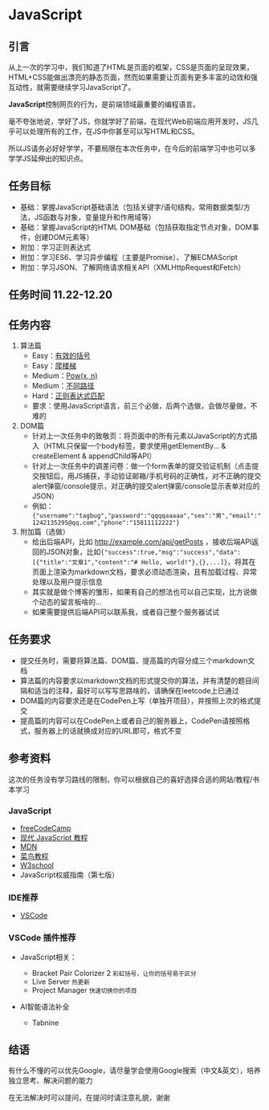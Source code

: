# JavaScript

## 引言

从上一次的学习中，我们知道了HTML是页面的框架，CSS是页面的呈现效果，HTML+CSS能做出漂亮的静态页面，然而如果需要让页面有更多丰富的动效和强互动性，就需要继续学习JavaScript了。

**JavaScript**控制网页的行为，是前端领域最重要的编程语言。

毫不夸张地说，学好了JS，你就学好了前端，在现代Web前端应用开发时，JS几乎可以处理所有的工作，在JS中你甚至可以写HTML和CSS。

所以JS请务必好好学学，不要局限在本次任务中，在今后的前端学习中也可以多学学JS延伸出的知识点。

## 任务目标

- 基础：掌握JavaScript基础语法（包括关键字/语句结构，常用数据类型/方法，JS函数与对象，变量提升和作用域等）
- 基础：掌握JavaScript的HTML DOM基础（包括获取指定节点对象，DOM事件，创建DOM元素等）
- 附加：学习正则表达式
- 附加：学习ES6、学习异步编程（主要是Promise）、了解ECMAScript
- 附加：学习JSON、了解网络请求相关API（XMLHttpRequest和Fetch）

## 任务时间 11.22-12.20

## 任务内容

1. 算法篇
   - Easy：[有效的括号](https://leetcode-cn.com/problems/valid-parentheses/)
   - Easy：[爬楼梯](https://leetcode-cn.com/problems/climbing-stairs/)
   - Medium：[Pow(x, n)](https://leetcode-cn.com/problems/powx-n/)
   - Medium：[不同路径](https://leetcode-cn.com/problems/unique-paths/)
   - Hard：[正则表达式匹配](https://leetcode-cn.com/problems/regular-expression-matching/)
   - 要求：使用JavaScript语言，前三个必做，后两个选做，会做尽量做，不难的
2. DOM篇
   - 针对上一次任务中的致敬页：将页面中的所有元素以JavaScript的方式插入（HTML只保留一个body标签，要求使用getElementBy... & createElement & appendChild等API）
   - 针对上一次任务中的调差问卷：做一个form表单的提交验证机制（点击提交按钮后，用JS捕获，手动验证邮箱/手机号码的正确性，对不正确的提交alert弹窗/console提示，对正确的提交alert弹窗/console显示表单对应的JSON）
   - 例如：`{"username":"tagbug","password":"qqqqaaaaa","sex":"男","email":"1242135295@qq.com","phone":"15811112222"}`
3. 附加篇（选做）
   - 给出后端API，比如 http://example.com/api/getPosts ，接收后端API返回的JSON对象，比如`{"success":true,"msg":"success","data":[{"title":"文章1","content":"# Hello, world!"},{},...]}`，将其在页面上渲染为markdown文档，要求必须动态渲染，且有加载过程、异常处理以及用户提示信息
   - 其实就是做个博客的雏形，如果有自己的想法也可以自己实现，比方说做个动态的留言板啥的...
   - 如果需要提供后端API可以联系我，或者自己整个服务器试试

## 任务要求

- 提交任务时，需要将算法篇、DOM篇、提高篇的内容分成三个markdown文档
- 算法篇的内容要求以markdown文档的形式提交你的算法，并有清楚的题目间隔和适当的注释，最好可以写写思路啥的，请确保在leetcode上已通过
- DOM篇的内容要求还是在CodePen上写（单独开项目），并按照上次的格式提交
- 提高篇的内容可以在CodePen上或者自己的服务器上，CodePen请按照格式，服务器上的话就换成对应的URL即可，格式不变

## 参考资料

这次的任务没有学习路线的限制，你可以根据自己的喜好选择合适的网站/教程/书本学习

### JavaScript

- [freeCodeCamp](https://chinese.freecodecamp.org/learn/javascript-algorithms-and-data-structures/)
- [现代 JavaScript 教程](https://zh.javascript.info/)
- [MDN](https://developer.mozilla.org/zh-CN/docs/Web/JavaScript)
- [菜鸟教程](https://www.runoob.com/js/js-tutorial.html)
- [W3school](https://www.w3school.com.cn/js/index.asp)
- JavaScript权威指南（第七版）

### IDE推荐

- [VSCode](https://code.visualstudio.com/)

### VSCode 插件推荐

- JavaScript相关：
  - Bracket Pair Colorizer 2 `彩虹括号，让你的括号易于区分`
  - Live Server `热更新`
  - Project Manager `快速切换你的项目`

- AI智能语法补全
  - Tabnine

## 结语

有什么不懂的可以优先Google，请尽量学会使用Google搜索（中文&英文），培养独立思考、解决问题的能力

在无法解决时可以提问，在提问时请注意礼貌，谢谢
